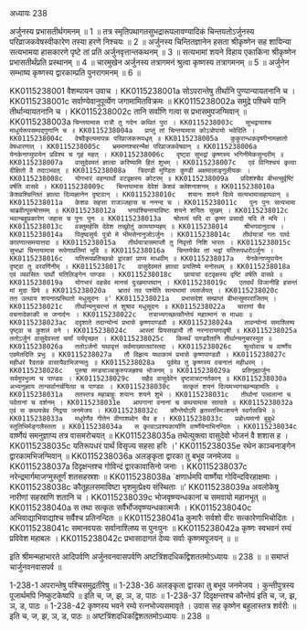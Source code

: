 अध्यायः 238

अर्जुनस्य प्रभासतीर्थगमनम् ॥ 1 ॥ तत्र स्मृतिपथागतसुभद्रारूपलावण्यादिकं चिन्तयतोऽर्जुनस्य परिव्राजकवेषस्वीकारेण तस्या हरणे निश्चयः ॥ 2 ॥ अर्जुनस्य चिन्तितज्ञानेन हसता श्रीकृष्णेन सह शायिन्या सत्यभामया हासकारणे पृष्टे तां प्रति अर्जुनवृत्तान्तकथनम् ॥ 3 ॥ सत्यभामां शयने विहाय एकाकिना श्रीकृष्णेन प्रभासतीर्थंप्रति प्रस्थानम् ॥ 4 ॥ चारमुखेन अर्जुनस्य तत्रागमनं श्रुत्वा कृष्णस्य तत्रागमनम् ॥ 5 ॥ अर्जुनेन सम्भाष्य कृष्णस्य द्वारकाम्प्रति पुनरागमनम् ॥ 6 ॥

KK0115238001	वैशम्पायन उवाच ।
KK0115238001a	सोऽपरान्तेषु तीर्थानि पुण्यान्यायतनानि च ।
KK0115238001c	सर्वाण्येवानुपूर्व्येण जगामामितविक्रमः ॥
KK0115238002a	समुद्रे पश्चिमे यानि तीर्थान्यायतनानि च ।
KK0115238002c	तानि सर्वाणि गत्वा स प्रभासमुपजग्मिवान् ॥
KK0115238003a	`चिन्तयामास रात्रौ तु गदेन कथितं पुरा ।
KK0115238003c	सुभद्रायाश्च माधुर्यरूपसम्पद्गुणानि च ॥
KK0115238004a	प्राप्तुं तां चिन्तयामास कोऽत्रोपायो भवेदिति ।
KK0115238004c	वेषवैकृत्यमापन्नः परिव्राजकरूपधृत् ॥
KK0115238005a	कुकुरान्धकवृष्णीनामज्ञातो वेषधारणात् ।
KK0115238005c	भ्रममाणश्चरन्भैक्षं परिव्राजकवेषवान् ॥
KK0115238006a	येनकेनाप्युपायेन प्रविश्य च गृहं महत् ।
KK0115238006c	दृष्ट्वा सुभद्रां कृष्णस्य भगिनीमेकसुन्दरीम् ॥
KK0115238007a	वासुदेवमतं ज्ञात्वा करिष्यामि हितं शुभम् ।
KK0115238007c	एवं विनिश्चयं कृत्वा दीक्षितो वै तदाऽभवत् ॥
KK0115238008a	त्रिदण्डी मुण्डितः कुण्डी अक्षमालाङ्गुलीयकः ।
KK0115238008c	योगभारं वहन्पार्थो वटवृक्षस्य कोटरम् ॥
KK0115238009a	प्रविशंश्चैव बीभत्सुर्वृष्टिं वर्षति वासवे ।
KK0115238009c	चिन्तयामास देवेशं केशवं क्लेशनाशनम् ॥
KK0115238010a	केशवश्चिन्तितं ज्ञात्वा दिव्यज्ञानेन दृष्टवान् ।
KK0115238010c	शयानः शयने दिव्ये सत्यभामासहायवान् ॥
KK0115238011a	केशवः सहसा राजञ्जहास च ननन्द च ।
KK0115238011c	पुनः पुनः सत्यभामा चाब्रवीत्पुरुषोत्तमम् ॥
KK0115238012a	भगवंश्चिन्तयाविष्टः शयने शयितः सुखम् ।
KK0115238012c	भवान्बहुप्रकारेण जहास च पुनः पुनः ॥
KK0115238013a	श्रोतव्यं यदि वा कृष्ण प्रसादो यदि ते मयि ।
KK0115238013c	वक्तुमर्हसि देवेश तच्छ्रोतुं कामयाम्यहम् ॥
KK0115238014	श्रीभगवानुवाच ।
KK0115238014a	पितृष्वसुर्यः पुत्रो मे भीमसेनानुजोऽर्जुनः ।
KK0115238014c	तीर्थयात्रां गतः पार्थः कारणात्समयात्तदा ॥
KK0115238015a	तीर्थयात्रासमाप्तौ तु निवृत्तो निशि भारतः ।
KK0115238015c	सुभध्रां चिन्तयामास रूपेणाप्रतिमां भुवि ॥
KK0115238016a	चिन्तयेन्नेव तां भद्रां यतिरूपधरोऽर्जुनः ।
KK0115238016c	यतिरूपप्रतिच्छन्नो द्वारकां प्राप्य माधवीम् ॥
KK0115238017a	येनकेनाप्युपायेन दृष्ट्वा तु वरवर्णिनीम् ।
KK0115238017c	वासुदेवमतं ज्ञात्वा प्रयतिष्ये मनोरथम् ॥
KK0115238018a	एवं व्यवसितः पार्थो यतिलिङ्गेन पाण्डवः ।
KK0115238018c	छायायां वटवृक्षस्य वृष्टिं वर्षति वासवे ॥
KK0115238019a	योगभारं वहन्नेव मानसं दुःखमाप्तवान् ।
KK0115238019c	एतदर्थं विजानीहि हसन्तं मां मुदा प्रिये ॥
KK0115238020a	भ्रातरं तव पश्येति सत्यभामां व्यसर्जयत् ।
KK0115238020c	तत उत्थाय शयनात्प्रस्थितो मधुसूदनः ॥'
KK0115238021a	प्रभासदेशं सम्प्राप्तं बीभत्सुमपराजितम् ।
KK0115238021c	तीर्थान्यनुचरन्तं तं शुश्राव मधुसूदनः ॥
KK0115238022a	चाराणां चैव वचनादेकाकी स जनार्दनः ।
KK0115238022c	तत्राभ्यगच्छत्कौन्तेयं महात्मानं स माधवः ॥
KK0115238023ac	ददृशाते तदान्योन्यं प्रभासे कृष्णपाण्डवौ ॥
KK0115238024a	तावन्योन्यं समाश्लिष्य पृष्ट्वा च कुशलं वने ।
KK0115238024c	आस्तां प्रियसखायौ तौ नरनारायणावृषी ॥
KK0115238025a	ततोऽर्जुनं वासुदेवस्तां चर्यां पर्यपृच्छत ।
KK0115238025c	किमर्थं पाण्डवैतानि तीर्थान्यनुचरस्युत ॥
KK0115238026a	ततोऽर्जनो यथावृत्तं सर्वमाख्यातवांस्तदा ।
KK0115238026c	श्रुत्वोवाच च वार्ष्णेय एवमेतदिति प्रभुः ॥
KK0115238027a	तौ विहृत्य यथाकामं प्रभासे कृष्णपाण्डवौ ।
KK0115238027c	महीधरं रैवतकं वासायैवाभिजग्मतुः ॥
KK0115238028a	पूर्वमेव तु कृष्णस्य वचनात्तं महीधरम् ।
KK0115238028c	पुरुषा मण्डयाञ्चक्रुरुपजह्रश्च भोजनम् ॥
KK0115238029a	प्रतिगृह्यार्जुनः सर्वमुपभुज्य च पाण्डवः ।
KK0115238029c	सहैव वासुदेवेन दृष्टवान्नटनर्तकान् ॥
KK0115238030a	अभ्यनुज्ञाय तान्सर्वानर्चयित्वा च पाण्डवः ।
KK0115238030c	सत्कृतं शयनं दिव्यमभ्यगच्छन्महामतिः ॥
KK0115238031a	ततस्तत्र महाबाहुः शयानः शयने शुभे ।
KK0115238031c	तीर्थानां पल्वलानां च पर्वतानां च दर्शनम् ।
KK0115238031e	आपगानां वनानां च कथयामास सात्वते ॥
KK0115238032a	एवं स कथयन्नेव निद्रया जनमेजय ।
KK0115238032c	कौन्तेयोऽपि हृतस्तस्मिञ्शयने स्वर्गसन्निभे ॥
KK0115238033a	मधुरेणैव गीतेन वीणाशब्देन चैव ह ।
KK0115238033c	प्रबोध्यमानो बुबुधे स्तुतिभिर्मङ्गलैस्तता ॥
KK0115238034a	स कृत्वाऽवश्यकार्याणि वार्ष्णेयेनाभिनन्दितः ।
KK0115238034c	`वार्ष्णेयं समनुज्ञाप्य तत्र वासमरोचयत् ॥
KK0115238035a	तथेत्युक्त्वा वासुदेवो भोजनं वै शशास ह ।
KK0115238035c	यतिरूपधरं पार्थं विसृज्य सहसा हरिः ।'
KK0115238035e	रथेन काञ्चनाङ्गेन द्वारकामभिजग्मिवान् ॥
KK0115238036a	अलङ्कृता द्वारका तु बभूव जनमेजय ॥
KK0115238037a	दिदृक्षन्तश्च गोविन्दं द्वारकावासिनो जनाः ।
KK0115238037c	नरेन्द्रमार्गमाजग्मुस्तूर्णं शतसहस्रशः ॥
KK0115238038a	`क्षणार्धमपि वार्ष्णेया गोविन्दविरहाक्षमाः ।
KK0115238038c	कौतूहलसमाविष्टा भृशमुत्प्रेक्ष्य संस्थिताः ॥'
KK0115238039a	अवलोकेषु नारीणां सहस्राणि शतानि च ।
KK0115238039c	भोजवृष्ण्यन्धकानां च समवायो महानभूत् ॥
KK0115238040a	स तथा सत्कृतः सर्वैर्भोजवृष्ण्यन्धकात्मजैः ।
KK0115238040c	अभिवाद्याभिवाद्यांश्च सर्वैश्च प्रतिनन्दितः ॥
KK0115238041a	कुमारैः सर्वशो वीरः सत्कारेणाभिचोदितः ।
KK0115238041c	समानवयसः सर्वानाश्लिष्य स पुनःपुनः ॥
KK0115238042a	कृष्णः स्वभवनं रम्यं प्रविवेश महाबलः ।
KK0115238042c	प्रभासादागतं देव्यः सर्वाः कृष्णमपूजयन् ॥ ॥

इति श्रीमन्महाभारते आदिपर्वणि अर्जुनवनवासपर्वणि अष्टत्रिंशदधिकद्विशततमोऽध्यायः ॥ 238 ॥ ॥ समाप्तं चार्जुनवनवासपर्व ॥

1-238-1 अपरान्तेषु पश्चिसमुद्रतीरेषु ॥ 1-238-36 अलङ्कृता द्वारका तु बभूव जनमेजय । कुन्तीपुत्रस्य पूजार्थमपि निष्कुटकेष्वपि ॥ इति च, ज, झ, ञ, ड, पाठः ॥ 1-238-37 दिदृक्षन्तश्च कौन्तेयं इति च, ज, झ, ञ, ड, पाठः ॥ 1-238-42 कृष्णस्य भवने रम्ये रत्नभोज्यसमावृते । उवास सह कृष्णेन बहुलास्तत्र शर्वरीः ॥ इति च, ज, झ, ञ, ड, पाठः ॥ अष्टत्रिंशदधिकद्विशततमोऽध्यायः ॥ 238 ॥
